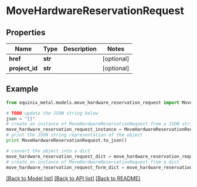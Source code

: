 # MoveHardwareReservationRequest


## Properties
Name | Type | Description | Notes
------------ | ------------- | ------------- | -------------
**href** | **str** |  | [optional] 
**project_id** | **str** |  | [optional] 

## Example

```python
from equinix_metal.models.move_hardware_reservation_request import MoveHardwareReservationRequest

# TODO update the JSON string below
json = "{}"
# create an instance of MoveHardwareReservationRequest from a JSON string
move_hardware_reservation_request_instance = MoveHardwareReservationRequest.from_json(json)
# print the JSON string representation of the object
print MoveHardwareReservationRequest.to_json()

# convert the object into a dict
move_hardware_reservation_request_dict = move_hardware_reservation_request_instance.to_dict()
# create an instance of MoveHardwareReservationRequest from a dict
move_hardware_reservation_request_form_dict = move_hardware_reservation_request.from_dict(move_hardware_reservation_request_dict)
```
[[Back to Model list]](../README.md#documentation-for-models) [[Back to API list]](../README.md#documentation-for-api-endpoints) [[Back to README]](../README.md)


